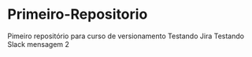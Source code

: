 # Primeiro-Repositorio
 Pimeiro repositório para curso de versionamento
Testando Jira
Testando Slack mensagem 2
